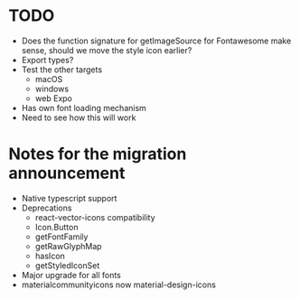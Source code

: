 # TODO

* Does the function signature for getImageSource for Fontawesome make sense, should we move the style icon earlier?
* Export types?
* Test the other targets
  * macOS
  * windows
  * web
Expo
* Has own font loading mechanism
* Need to see how this will work

# Notes for the migration announcement
* Native typescript support
* Deprecations
  * react-vector-icons compatibility
  * Icon.Button
  * getFontFamily
  * getRawGlyphMap
  * hasIcon
  * getStyledIconSet
* Major upgrade for all fonts
* materialcommunityicons now material-design-icons
